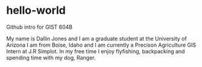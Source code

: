 # hello-world
Github intro for GIST 604B

My name is Dallin Jones and I am a graduate student at the University of Arizona
I am from Boise, Idaho and I am currently a Precison Agriculture GIS Intern at J.R Simplot.
In my free time I enjoy flyfishing, backpacking and spending time with my dog, Ranger. 
